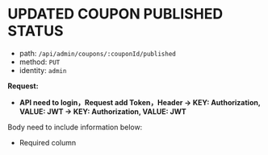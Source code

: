 # UPDATED COUPON PUBLISHED STATUS

- path: `/api/admin/coupons/:couponId/published`
- method: `PUT`
- identity: `admin`

**Request:**

- **API need to login，Request add Token，Header -> KEY: Authorization, VALUE: JWT -> KEY: Authorization, VALUE: JWT**

Body need to include information below:

- Required column
